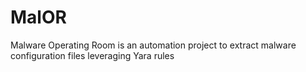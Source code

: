 # MalOR
Malware Operating Room is an automation project to extract malware configuration files leveraging Yara rules
